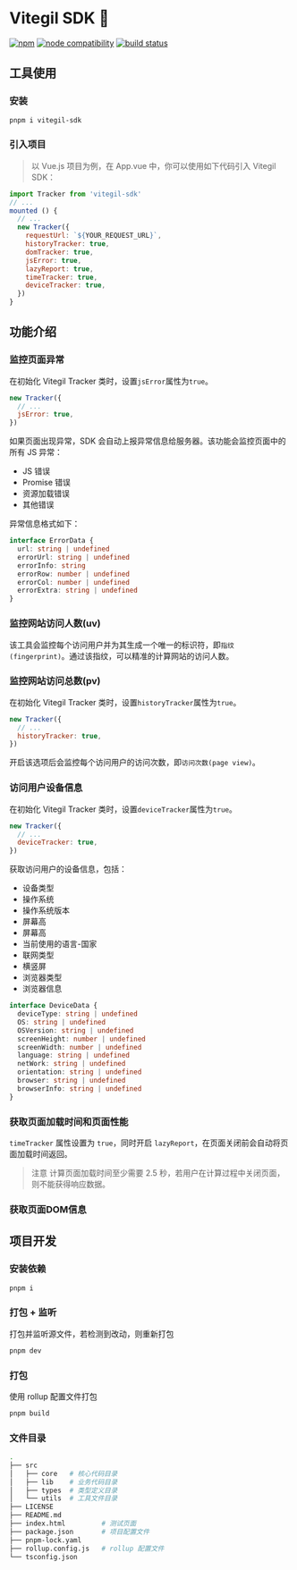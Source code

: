 # Vitegil SDK 💉

[![npm](https://img.shields.io/npm/v/vitegil-sdk?color=3c8cff)](https://www.npmjs.com/package/vitegil-sdk)
[![node compatibility](https://img.shields.io/node/v/vitegil-sdk?color=0F9D58)](https://nodejs.org/en/about/releases/)
[![build status](https://github.com/vitegil/vitegil-sdk/actions/workflows/ci.yml/badge.svg?branch=master)](https://github.com/vitegil/vitegil-sdk/actions/workflows/ci.yml)

## 工具使用

### 安装

```bash
pnpm i vitegil-sdk
```

### 引入项目

> 以 Vue.js 项目为例，在 App.vue 中，你可以使用如下代码引入 Vitegil SDK：

```javascript
import Tracker from 'vitegil-sdk'
// ...
mounted () {
  // ...
  new Tracker({
    requestUrl: `${YOUR_REQUEST_URL}`,
    historyTracker: true,
    domTracker: true,
    jsError: true,
    lazyReport: true,
    timeTracker: true,
    deviceTracker: true,
  })
}
```

## 功能介绍

### 监控页面异常

在初始化 Vitegil Tracker 类时，设置`jsError`属性为`true`。

```javascript
new Tracker({
  // ...
  jsError: true,
})
```

如果页面出现异常，SDK 会自动上报异常信息给服务器。该功能会监控页面中的所有 JS 异常：
- JS 错误
- Promise 错误
- 资源加载错误
- 其他错误

异常信息格式如下：

```typescript
interface ErrorData {
  url: string | undefined
  errorUrl: string | undefined
  errorInfo: string
  errorRow: number | undefined
  errorCol: number | undefined
  errorExtra: string | undefined
}
```

### 监控网站访问人数(uv)

该工具会监控每个访问用户并为其生成一个唯一的标识符，即`指纹(fingerprint)`。通过该指纹，可以精准的计算网站的访问人数。

### 监控网站访问总数(pv)

在初始化 Vitegil Tracker 类时，设置`historyTracker`属性为`true`。

```javascript
new Tracker({
  // ...
  historyTracker: true,
})
```

开启该选项后会监控每个访问用户的访问次数，即`访问次数(page view)`。

### 访问用户设备信息

在初始化 Vitegil Tracker 类时，设置`deviceTracker`属性为`true`。

```javascript
new Tracker({
  // ...
  deviceTracker: true,
})
```

获取访问用户的设备信息，包括：
- 设备类型
- 操作系统
- 操作系统版本
- 屏幕高
- 屏幕高
- 当前使用的语言-国家
- 联网类型
- 横竖屏
- 浏览器类型
- 浏览器信息

```typescript
interface DeviceData {
  deviceType: string | undefined
  OS: string | undefined
  OSVersion: string | undefined
  screenHeight: number | undefined
  screenWidth: number | undefined
  language: string | undefined
  netWork: string | undefined
  orientation: string | undefined
  browser: string | undefined
  browserInfo: string | undefined
}
```

### 获取页面加载时间和页面性能

`timeTracker` 属性设置为 `true`，同时开启 `lazyReport`，在页面关闭前会自动将页面加载时间返回。

> 注意
> 计算页面加载时间至少需要 2.5 秒，若用户在计算过程中关闭页面，则不能获得响应数据。

### 获取页面DOM信息

## 项目开发

### 安装依赖

```bash
pnpm i
```

### 打包 + 监听

打包并监听源文件，若检测到改动，则重新打包

```bash
pnpm dev
```

### 打包

使用 rollup 配置文件打包

```bash
pnpm build
```

### 文件目录

```bash
.
├── src
│   ├── core   # 核心代码目录
│   ├── lib    # 业务代码目录
│   ├── types  # 类型定义目录
│   └── utils  # 工具文件目录
├── LICENSE
├── README.md
├── index.html         # 测试页面
├── package.json       # 项目配置文件
├── pnpm-lock.yaml
├── rollup.config.js   # rollup 配置文件
└── tsconfig.json
```
